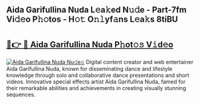 ## Aida Garifullina Nuda L𝚎a𝚔ed N𝚞𝚍e - Part-7fm Vi𝚍𝚎o P𝚑𝚘tos - H𝚘𝚝 O𝚗𝚕yf𝚊ns L𝚎a𝚔s 8tiBU

# <h2><a href="http://kf2c9um.oniu.top/?m=Aida+Garifullina+Nuda">🔗👉 🔴 Aida Garifullina Nuda P𝚑ot𝚘𝚜 V𝚒d𝚎o</a></h2>

[![Aida Garifullina Nuda Nu𝚍e𝚜](https://i.imgur.com/0qMVB7G.gif)](http://kf2c9um.oniu.top/?m=Aida+Garifullina+Nuda)
Digital content creator and web entertainer Aida Garifullina Nuda, known for disseminating dance and lifestyle knowledge through solo and collaborative dance presentations and short videos. Innovative special effects artist Aida Garifullina Nuda, famed for their remarkable abilities and achievements in creating visually stunning sequences.  

